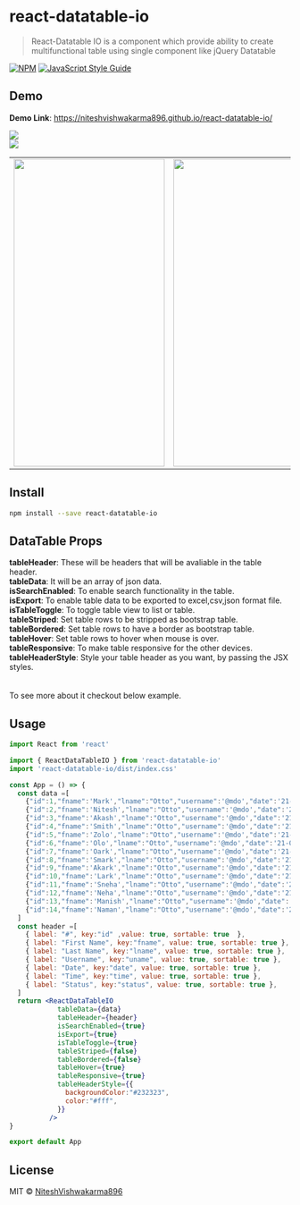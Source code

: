 # react-datatable-io

> React-Datatable IO is a component which provide ability to create multifunctional table using single component like jQuery Datatable

[![NPM](https://img.shields.io/npm/v/react-datatable-io.svg)](https://www.npmjs.com/package/react-datatable-io) [![JavaScript Style Guide](https://img.shields.io/badge/code_style-standard-brightgreen.svg)](https://standardjs.com)

## Demo
<b>Demo Link</b>: https://niteshvishwakarma896.github.io/react-datatable-io/

<img src="https://github.com/NiteshVishwakarma896/react-datatable-io/assets/45270353/2bc830cc-b015-440b-a3cb-e82c0f50fa1a">
<br/>
<img src="https://github.com/NiteshVishwakarma896/react-datatable-io/assets/45270353/e3c2e562-38a0-4c09-a30e-77a2a4454530">

<table>
  <tr>
    <td><img src="https://github-production-user-asset-6210df.s3.amazonaws.com/45270353/238587075-7b35e6bf-aa6c-4afc-b3bb-498ed1924852.png" width=270 height=550></td>
    <td><img src="https://github.com/NiteshVishwakarma896/react-datatable-io/assets/45270353/21ed25ff-1286-43bd-a34a-a457825397c0" width=270 height=550></td>
  </tr>
 </table>

## Install

```bash
npm install --save react-datatable-io
```
## DataTable Props

<b>tableHeader</b>: These will be headers that will be avaliable in the table header.<br/>
<b>tableData</b>: It will be an array of json data.<br/>
<b>isSearchEnabled</b>: To enable search functionality in the table.<br/>
<b>isExport</b>: To enable table data to be exported to excel,csv,json format file.<br/>
<b>isTableToggle</b>: To toggle table view to list or table.<br/>
<b>tableStriped</b>: Set table rows to be stripped as bootstrap table.<br/>
<b>tableBordered</b>: Set table rows to have a border as bootstrap table.<br/>
<b>tableHover</b>: Set table rows to hover when mouse is over.<br/>
<b>tableResponsive</b>: To make table responsive for the other devices.<br/>
<b>tableHeaderStyle</b>: Style your table header as you want, by passing the JSX styles.<br/>
<br/>
<br/>
To see more about it checkout below example. 

## Usage

```jsx
import React from 'react'

import { ReactDataTableIO } from 'react-datatable-io'
import 'react-datatable-io/dist/index.css'

const App = () => {
  const data =[
    {"id":1,"fname":'Mark',"lname":"Otto","username":'@mdo',"date":'21-04-2000',"time":'21-04-2000',status:"Success"},
    {"id":2,"fname":'Nitesh',"lname":"Otto","username":'@mdo',"date":'21-04-2000',"time":'21-04-2000',status:"Success"},
    {"id":3,"fname":'Akash',"lname":"Otto","username":'@mdo',"date":'21-04-2000',"time":'21-04-2000',status:"Success"},
    {"id":4,"fname":'Smith',"lname":"Otto","username":'@mdo',"date":'21-04-2000',"time":'21-04-2000',status:"Success"},
    {"id":5,"fname":'Zolo',"lname":"Otto","username":'@mdo',"date":'21-04-2000',"time":'21-04-2000',status:"Success"},
    {"id":6,"fname":'Olo',"lname":"Otto","username":'@mdo',"date":'21-04-2000',"time":'21-04-2000',status:"Failed"},
    {"id":7,"fname":'Oark',"lname":"Otto","username":'@mdo',"date":'21-04-2000',"time":'21-04-2000',status:"Failed"},
    {"id":8,"fname":'Smark',"lname":"Otto","username":'@mdo',"date":'21-04-2000',"time":'21-04-2000',status:"Failed"},
    {"id":9,"fname":'Akark',"lname":"Otto","username":'@mdo',"date":'21-04-2000',"time":'21-04-2000',status:"Failed"},
    {"id":10,"fname":'Lark',"lname":"Otto","username":'@mdo',"date":'21-04-2000',"time":'21-04-2000',status:"Failed"},
    {"id":11,"fname":'Sneha',"lname":"Otto","username":'@mdo',"date":'21-04-2000',"time":'21-04-2000',status:"Failed"},
    {"id":12,"fname":'Neha',"lname":"Otto","username":'@mdo',"date":'21-04-2000',"time":'21-04-2000',status:"Failed"},
    {"id":13,"fname":'Manish',"lname":"Otto","username":'@mdo',"date":'21-04-2000',"time":'21-04-2000',status:"Failed"},
    {"id":14,"fname":'Naman',"lname":"Otto","username":'@mdo',"date":'21-04-2000',"time":'21-04-2000',status:"Failed"},
  ]
  const header =[
    { label: "#", key:"id" ,value: true, sortable: true  },
    { label: "First Name", key:"fname", value: true, sortable: true },
    { label: "Last Name", key:"lname", value: true, sortable: true },
    { label: "Username", key:"uname", value: true, sortable: true },
    { label: "Date", key:"date", value: true, sortable: true },
    { label: "Time", key:"time", value: true, sortable: true },
    { label: "Status", key:"status", value: true, sortable: true },
  ]
  return <ReactDataTableIO 
            tableData={data}
            tableHeader={header}
            isSearchEnabled={true}
            isExport={true}
            isTableToggle={true}
            tableStriped={false}
            tableBordered={false}
            tableHover={true}
            tableResponsive={true}
            tableHeaderStyle={{
              backgroundColor:"#232323",
              color:"#fff",
            }}
          />
}

export default App

```

## License

MIT © [NiteshVishwakarma896](https://github.com/NiteshVishwakarma896)
